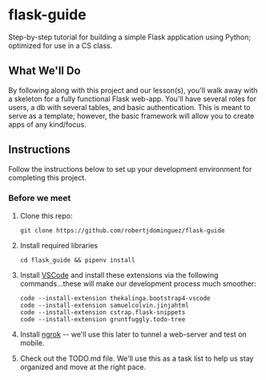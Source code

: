 # flask-guide

Step-by-step tutorial for building a simple Flask application using Python; optimized for use in a CS class.

## What We'll Do

By following along with this project and our lesson(s), you'll walk away with a skeleton for a fully functional Flask web-app. You'll have several roles for users, a db with several tables, and basic authentication. This is meant to serve as a template; however, the basic framework will allow you to create apps of any kind/focus.

## Instructions

Follow the instructions below to set up your development environment for completing this project.

### Before we meet

1. Clone this repo:

   ```Shell
   git clone https://github.com/robertjdominguez/flask-guide
   ```

2. Install required libraries

   ```Shell
   cd flask_guide && pipenv install

   ```

3. Install [VSCode](https://code.visualstudio.com/) and install these extensions via the following commands...these will make our development process much smoother:

   ```Shell
   code --install-extension thekalinga.bootstrap4-vscode
   code --install-extension samuelcolvin.jinjahtml
   code --install-extension cstrap.flask-snippets
   code --install-extension gruntfuggly.todo-tree
   ```

4. Install [ngrok](https://ngrok.com/download) -- we'll use this later to tunnel a web-server and test on mobile.

5. Check out the TODO.md file. We'll use this as a task list to help us stay organized and move at the right pace.
